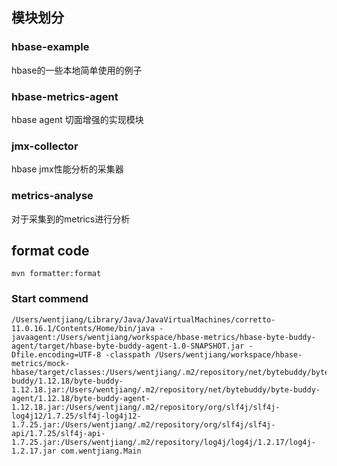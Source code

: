 ## 模块划分

### hbase-example
hbase的一些本地简单使用的例子

### hbase-metrics-agent
hbase agent 切面增强的实现模块

### jmx-collector
hbase jmx性能分析的采集器

### metrics-analyse
对于采集到的metrics进行分析

## format code

```
mvn formatter:format
```

### Start commend

```
/Users/wentjiang/Library/Java/JavaVirtualMachines/corretto-11.0.16.1/Contents/Home/bin/java -javaagent:/Users/wentjiang/workspace/hbase-metrics/hbase-byte-buddy-agent/target/hbase-byte-buddy-agent-1.0-SNAPSHOT.jar -Dfile.encoding=UTF-8 -classpath /Users/wentjiang/workspace/hbase-metrics/mock-hbase/target/classes:/Users/wentjiang/.m2/repository/net/bytebuddy/byte-buddy/1.12.18/byte-buddy-1.12.18.jar:/Users/wentjiang/.m2/repository/net/bytebuddy/byte-buddy-agent/1.12.18/byte-buddy-agent-1.12.18.jar:/Users/wentjiang/.m2/repository/org/slf4j/slf4j-log4j12/1.7.25/slf4j-log4j12-1.7.25.jar:/Users/wentjiang/.m2/repository/org/slf4j/slf4j-api/1.7.25/slf4j-api-1.7.25.jar:/Users/wentjiang/.m2/repository/log4j/log4j/1.2.17/log4j-1.2.17.jar com.wentjiang.Main
```
